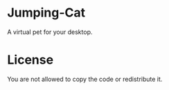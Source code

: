 # Jumping-Cat
A virtual pet for your desktop.


# License
You are not allowed to copy the code or redistribute it.
